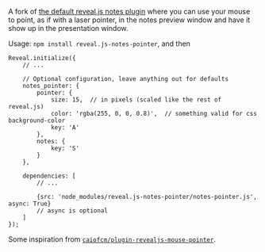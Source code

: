 A fork of [the default reveal.js notes plugin](https://github.com/hakimel/reveal.js/tree/master/plugin/notes) where you can use your mouse to point, as if with a laser pointer, in the notes preview window and have it show up in the presentation window.

Usage: `npm install reveal.js-notes-pointer`, and then

```
Reveal.initialize({
    // ...

    // Optional configuration, leave anything out for defaults
    notes_pointer: {
        pointer: {
            size: 15,  // in pixels (scaled like the rest of reveal.js)
            color: 'rgba(255, 0, 0, 0.8)',  // something valid for css background-color
            key: 'A'
        },
        notes: {
            key: 'S'
        }
    },

    dependencies: [
        // ...

        {src: 'node_modules/reveal.js-notes-pointer/notes-pointer.js', async: True}
        // async is optional
    ]
});
```


Some inspiration from [`caiofcm/plugin-revealjs-mouse-pointer`](https://github.com/caiofcm/plugin-revealjs-mouse-pointer).
